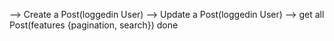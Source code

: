 --> Create a Post(loggedin User)
--> Update a Post(loggedin User)
--> get all Post(features {pagination, search})
done